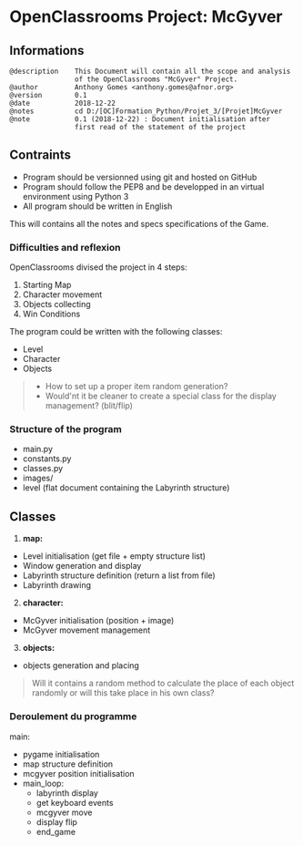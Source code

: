 # OpenClassrooms Project: McGyver

## Informations
    @description    This Document will contain all the scope and analysis
                    of the OpenClassrooms "McGyver" Project.
    @author         Anthony Gomes <anthony.gomes@afnor.org>
    @version        0.1
    @date           2018-12-22
    @notes          cd D:/[OC]Formation_Python/Projet_3/[Projet]McGyver
    @note           0.1 (2018-12-22) : Document initialisation after
                    first read of the statement of the project


## Contraints
- Program should be versionned using git and hosted on GitHub
- Program should follow the PEP8 and be developped in an virtual environment using Python 3
- All program should be written in English

This will contains all the notes and specs specifications of the Game.

### Difficulties and reflexion
OpenClassrooms divised the project in 4 steps:
1. Starting Map
2. Character movement
3. Objects collecting
4. Win Conditions

The program could be written with the following classes:
- Level
- Character
- Objects

> - How to set up a proper item random generation?
> - Would'nt it be cleaner to create a special class for the display management? (blit/flip)
### Structure of the program
- main.py
- constants.py
- classes.py
- images/
- level (flat document containing the Labyrinth structure)

## Classes
1. **map:**
  - Level initialisation (get file + empty structure list)
  - Window generation and display
  - Labyrinth structure definition (return a list from file)
  - Labyrinth drawing
2. **character:**
  - McGyver initialisation (position + image)
  - McGyver movement management
3. **objects:**
  - objects generation and placing
>  Will it contains a random method to calculate
>  the place of each object randomly or will this take place
>  in his own class?

### Deroulement du programme
main:
  - pygame initialisation
  - map structure definition
  - mcgyver position initialisation
  - main_loop:
    - labyrinth display
    - get keyboard events
    - mcgyver move
    - display flip
    - end_game
